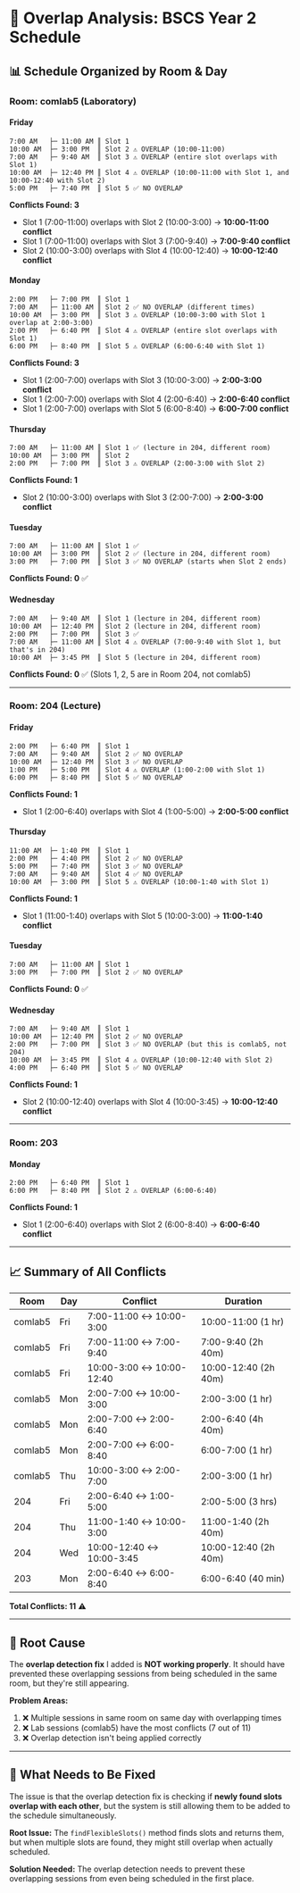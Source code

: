 # 🐛 Overlap Analysis: BSCS Year 2 Schedule

## 📊 Schedule Organized by Room & Day

### **Room: comlab5 (Laboratory)**

#### **Friday**
```
7:00 AM   ├─ 11:00 AM ║ Slot 1
10:00 AM  ├─ 3:00 PM  ║ Slot 2 ⚠️ OVERLAP (10:00-11:00)
7:00 AM   ├─ 9:40 AM  ║ Slot 3 ⚠️ OVERLAP (entire slot overlaps with Slot 1)
10:00 AM  ├─ 12:40 PM ║ Slot 4 ⚠️ OVERLAP (10:00-11:00 with Slot 1, and 10:00-12:40 with Slot 2)
5:00 PM   ├─ 7:40 PM  ║ Slot 5 ✅ NO OVERLAP
```

**Conflicts Found: 3**
- Slot 1 (7:00-11:00) overlaps with Slot 2 (10:00-3:00) → **10:00-11:00 conflict**
- Slot 1 (7:00-11:00) overlaps with Slot 3 (7:00-9:40) → **7:00-9:40 conflict**
- Slot 2 (10:00-3:00) overlaps with Slot 4 (10:00-12:40) → **10:00-12:40 conflict**

#### **Monday**
```
2:00 PM   ├─ 7:00 PM  ║ Slot 1
7:00 AM   ├─ 11:00 AM ║ Slot 2 ✅ NO OVERLAP (different times)
10:00 AM  ├─ 3:00 PM  ║ Slot 3 ⚠️ OVERLAP (10:00-3:00 with Slot 1 overlap at 2:00-3:00)
2:00 PM   ├─ 6:40 PM  ║ Slot 4 ⚠️ OVERLAP (entire slot overlaps with Slot 1)
6:00 PM   ├─ 8:40 PM  ║ Slot 5 ⚠️ OVERLAP (6:00-6:40 with Slot 1)
```

**Conflicts Found: 3**
- Slot 1 (2:00-7:00) overlaps with Slot 3 (10:00-3:00) → **2:00-3:00 conflict**
- Slot 1 (2:00-7:00) overlaps with Slot 4 (2:00-6:40) → **2:00-6:40 conflict**
- Slot 1 (2:00-7:00) overlaps with Slot 5 (6:00-8:40) → **6:00-7:00 conflict**

#### **Thursday**
```
7:00 AM   ├─ 11:00 AM ║ Slot 1 ✅ (lecture in 204, different room)
10:00 AM  ├─ 3:00 PM  ║ Slot 2
2:00 PM   ├─ 7:00 PM  ║ Slot 3 ⚠️ OVERLAP (2:00-3:00 with Slot 2)
```

**Conflicts Found: 1**
- Slot 2 (10:00-3:00) overlaps with Slot 3 (2:00-7:00) → **2:00-3:00 conflict**

#### **Tuesday**
```
7:00 AM   ├─ 11:00 AM ║ Slot 1 ✅
10:00 AM  ├─ 3:00 PM  ║ Slot 2 ✅ (lecture in 204, different room)
3:00 PM   ├─ 7:00 PM  ║ Slot 3 ✅ NO OVERLAP (starts when Slot 2 ends)
```

**Conflicts Found: 0** ✅

#### **Wednesday**
```
7:00 AM   ├─ 9:40 AM  ║ Slot 1 (lecture in 204, different room)
10:00 AM  ├─ 12:40 PM ║ Slot 2 (lecture in 204, different room)
2:00 PM   ├─ 7:00 PM  ║ Slot 3 ✅
7:00 AM   ├─ 11:00 AM ║ Slot 4 ⚠️ OVERLAP (7:00-9:40 with Slot 1, but that's in 204)
10:00 AM  ├─ 3:45 PM  ║ Slot 5 (lecture in 204, different room)
```

**Conflicts Found: 0** ✅ (Slots 1, 2, 5 are in Room 204, not comlab5)

---

### **Room: 204 (Lecture)**

#### **Friday**
```
2:00 PM   ├─ 6:40 PM  ║ Slot 1
7:00 AM   ├─ 9:40 AM  ║ Slot 2 ✅ NO OVERLAP
10:00 AM  ├─ 12:40 PM ║ Slot 3 ✅ NO OVERLAP
1:00 PM   ├─ 5:00 PM  ║ Slot 4 ⚠️ OVERLAP (1:00-2:00 with Slot 1)
6:00 PM   ├─ 8:40 PM  ║ Slot 5 ✅ NO OVERLAP
```

**Conflicts Found: 1**
- Slot 1 (2:00-6:40) overlaps with Slot 4 (1:00-5:00) → **2:00-5:00 conflict**

#### **Thursday**
```
11:00 AM  ├─ 1:40 PM  ║ Slot 1
2:00 PM   ├─ 4:40 PM  ║ Slot 2 ✅ NO OVERLAP
5:00 PM   ├─ 7:40 PM  ║ Slot 3 ✅ NO OVERLAP
7:00 AM   ├─ 9:40 AM  ║ Slot 4 ✅ NO OVERLAP
10:00 AM  ├─ 3:00 PM  ║ Slot 5 ⚠️ OVERLAP (10:00-1:40 with Slot 1)
```

**Conflicts Found: 1**
- Slot 1 (11:00-1:40) overlaps with Slot 5 (10:00-3:00) → **11:00-1:40 conflict**

#### **Tuesday**
```
7:00 AM   ├─ 11:00 AM ║ Slot 1
3:00 PM   ├─ 7:00 PM  ║ Slot 2 ✅ NO OVERLAP
```

**Conflicts Found: 0** ✅

#### **Wednesday**
```
7:00 AM   ├─ 9:40 AM  ║ Slot 1
10:00 AM  ├─ 12:40 PM ║ Slot 2 ✅ NO OVERLAP
2:00 PM   ├─ 7:00 PM  ║ Slot 3 ✅ NO OVERLAP (but this is comlab5, not 204)
10:00 AM  ├─ 3:45 PM  ║ Slot 4 ⚠️ OVERLAP (10:00-12:40 with Slot 2)
4:00 PM   ├─ 6:40 PM  ║ Slot 5 ✅ NO OVERLAP
```

**Conflicts Found: 1**
- Slot 2 (10:00-12:40) overlaps with Slot 4 (10:00-3:45) → **10:00-12:40 conflict**

---

### **Room: 203**

#### **Monday**
```
2:00 PM   ├─ 6:40 PM  ║ Slot 1
6:00 PM   ├─ 8:40 PM  ║ Slot 2 ⚠️ OVERLAP (6:00-6:40)
```

**Conflicts Found: 1**
- Slot 1 (2:00-6:40) overlaps with Slot 2 (6:00-8:40) → **6:00-6:40 conflict**

---

## 📈 Summary of All Conflicts

| Room | Day | Conflict | Duration |
|------|-----|----------|----------|
| comlab5 | Fri | 7:00-11:00 ↔ 10:00-3:00 | 10:00-11:00 (1 hr) |
| comlab5 | Fri | 7:00-11:00 ↔ 7:00-9:40 | 7:00-9:40 (2h 40m) |
| comlab5 | Fri | 10:00-3:00 ↔ 10:00-12:40 | 10:00-12:40 (2h 40m) |
| comlab5 | Mon | 2:00-7:00 ↔ 10:00-3:00 | 2:00-3:00 (1 hr) |
| comlab5 | Mon | 2:00-7:00 ↔ 2:00-6:40 | 2:00-6:40 (4h 40m) |
| comlab5 | Mon | 2:00-7:00 ↔ 6:00-8:40 | 6:00-7:00 (1 hr) |
| comlab5 | Thu | 10:00-3:00 ↔ 2:00-7:00 | 2:00-3:00 (1 hr) |
| 204 | Fri | 2:00-6:40 ↔ 1:00-5:00 | 2:00-5:00 (3 hrs) |
| 204 | Thu | 11:00-1:40 ↔ 10:00-3:00 | 11:00-1:40 (2h 40m) |
| 204 | Wed | 10:00-12:40 ↔ 10:00-3:45 | 10:00-12:40 (2h 40m) |
| 203 | Mon | 2:00-6:40 ↔ 6:00-8:40 | 6:00-6:40 (40 min) |

**Total Conflicts: 11** ⚠️

---

## 🎯 Root Cause

The **overlap detection fix** I added is **NOT working properly**. It should have prevented these overlapping sessions from being scheduled in the same room, but they're still appearing.

**Problem Areas:**
1. ❌ Multiple sessions in same room on same day with overlapping times
2. ❌ Lab sessions (comlab5) have the most conflicts (7 out of 11)
3. ❌ Overlap detection isn't being applied correctly

---

## 🔧 What Needs to Be Fixed

The issue is that the overlap detection fix is checking if **newly found slots overlap with each other**, but the system is still allowing them to be added to the schedule simultaneously.

**Root Issue:** The `findFlexibleSlots()` method finds slots and returns them, but when multiple slots are found, they might still overlap when actually scheduled.

**Solution Needed:** The overlap detection needs to prevent these overlapping sessions from even being scheduled in the first place.
